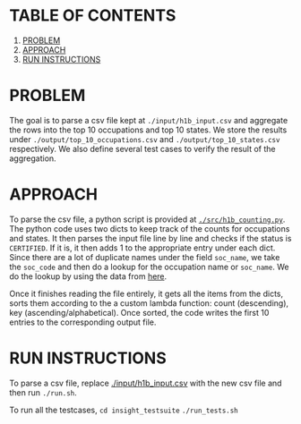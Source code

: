 # TABLE OF CONTENTS
1. [PROBLEM](README.md#problem)
2. [APPROACH](README.md#approach)
3. [RUN INSTRUCTIONS](README.md#run-instructions)

# PROBLEM

The goal is to parse a csv file kept at `./input/h1b_input.csv` and aggregate the rows into the top 10 occupations and top 10 states. We store the results under `./output/top_10_occupations.csv` and `./output/top_10_states.csv` respectively. We also define several test cases to verify the result of the aggregation.

# APPROACH

To parse the csv file, a python script is provided at [`./src/h1b_counting.py`](src/h1b_counting.py). The python code uses two dicts to keep track of the counts for occupations and states. It then parses the input file line by line and checks if the status is `CERTIFIED`. If it is, it then adds 1 to the appropriate entry under each dict. Since there are a lot of duplicate names under the field `soc_name`, we take the `soc_code` and then do a lookup for the occupation name or `soc_name`. We do the lookup by using the data from [here](https://www.bls.gov/emp/documentation/crosswalks.htm).

Once it finishes reading the file entirely, it gets all the items from the dicts, sorts them according to the a custom lambda function: count (descending), key (ascending/alphabetical). Once sorted, the code writes the first 10 entries to the corresponding output file.

# RUN INSTRUCTIONS

To parse a csv file, replace [./input/h1b_input.csv](input/h1b_input.csv) with the new csv file and then run `./run.sh`.

To run all the testcases,
  `cd insight_testsuite`
  `./run_tests.sh`
